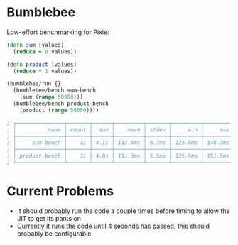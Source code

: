 Bumblebee
=========

Low-effort benchmarking for Pixie:

```clojure
(defn sum [values]
  (reduce + 0 values))

(defn product [values]
  (reduce * 1 values))

(bumblebee/run {}
  (bumblebee/bench sum-bench
    (sum (range 50000)))
  (bumblebee/bench product-bench
    (product (range 50000))))

; ┌───────────────┬───────┬──────┬─────────┬───────┬─────────┬─────────┐
; │          name │ count │  sum │    mean │ stdev │     min │     max │
; ├───────────────┼───────┼──────┼─────────┼───────┼─────────┼─────────┤
; │     sum-bench │    31 │ 4.1s │ 132.6ms │ 6.7ms │ 125.0ms │ 148.3ms │
; ├───────────────┼───────┼──────┼─────────┼───────┼─────────┼─────────┤
; │ product-bench │    31 │ 4.0s │ 131.3ms │ 5.5ms │ 125.9ms │ 151.5ms │
; └───────────────┴───────┴──────┴─────────┴───────┴─────────┴─────────┘
```

Current Problems
================

* It should probably run the code a couple times before timing to allow the JIT to get its pants on
* Currently it runs the code until 4 seconds has passed, this should probably be configurable
